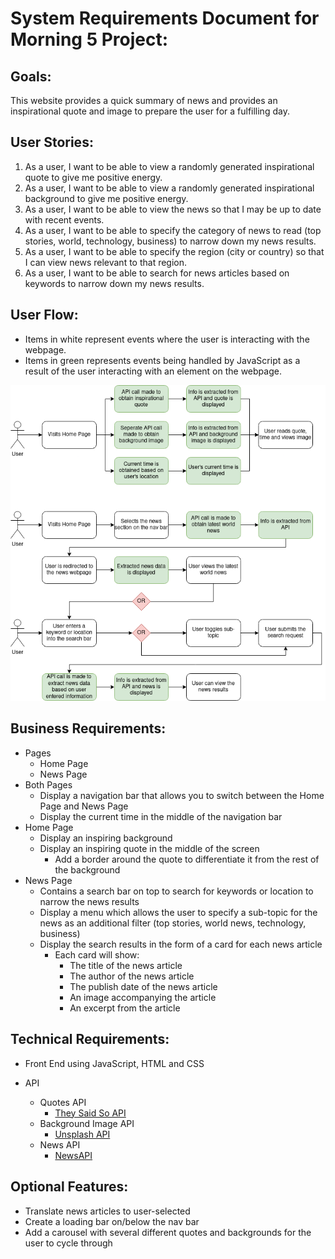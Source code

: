 # System Requirements Document for Morning 5 Project:

## Goals:

This website provides a quick summary of news and provides an inspirational quote and image to prepare the user for a fulfilling day.

## User Stories:

1. As a user, I want to be able to view a randomly generated inspirational quote to give me positive energy.
2. As a user, I want to be able to view a randomly generated inspirational background to give me positive energy.
3. As a user, I want to be able to view the news so that I may be up to date with recent events.
4. As a user, I want to be able to specify the category of news to read (top stories, world, technology, business) to narrow down my news results.
5. As a user, I want to be able to specify the region (city or country) so that I can view news relevant to that region.
6. As a user, I want to be able to search for news articles based on keywords to narrow down my news results.

## User Flow:

- Items in white represent events where the user is interacting with the webpage.
- Items in green represents events being handled by JavaScript as a result of the user interacting with an element on the webpage.

![User Flow Diagram](./user-flow_morning5.png)

## Business Requirements:

- Pages
  - Home Page
  - News Page
- Both Pages
  - Display a navigation bar that allows you to switch between the Home Page and News Page
  - Display the current time in the middle of the navigation bar
- Home Page
  - Display an inspiring background
  - Display an inspiring quote in the middle of the screen
    - Add a border around the quote to differentiate it from the rest of the background
- News Page
  - Contains a search bar on top to search for keywords or location to narrow the news results
  - Display a menu which allows the user to specify a sub-topic for the news as an additional filter (top stories, world news, technology, business)
  - Display the search results in the form of a card for each news article
    - Each card will show:
      - The title of the news article
      - The author of the news article
      - The publish date of the news article
      - An image accompanying the article
      - An excerpt from the article

## Technical Requirements:

- Front End using JavaScript, HTML and CSS
- API

  - Quotes API
    - [They Said So API](https://theysaidso.com/api/)
  - Background Image API
    - [Unsplash API](https://unsplash.com/developers)
  - News API
    - [NewsAPI](https://newsapi.org/)

## Optional Features:

- Translate news articles to user-selected
- Create a loading bar on/below the nav bar
- Add a carousel with several different quotes and backgrounds for the user to cycle through
